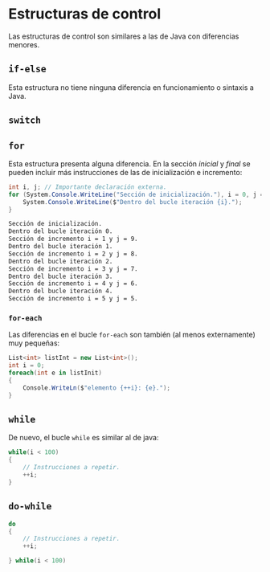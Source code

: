 # Estructuras de control

Las estructuras de control son similares a las de Java con diferencias menores.

## `if-else`

Esta estructura no tiene ninguna diferencia en funcionamiento o sintaxis a Java.

## `switch`

## `for`

Esta estructura presenta alguna diferencia. En la sección _inicial_ y _final_ se pueden incluir más instrucciones de las de inicialización e incremento:

```c#
int i, j; // Importante declaración externa.
for (System.Console.WriteLine("Sección de inicialización."), i = 0, j = 10; i < j; ++i, --j, System.Console.WriteLine($"Sección de incremento i = {i} y j = {j}.")) {
    System.Console.WriteLine($"Dentro del bucle iteración {i}.");
}
```

```bash
Sección de inicialización.
Dentro del bucle iteración 0.
Sección de incremento i = 1 y j = 9.
Dentro del bucle iteración 1.
Sección de incremento i = 2 y j = 8.
Dentro del bucle iteración 2.
Sección de incremento i = 3 y j = 7.
Dentro del bucle iteración 3.
Sección de incremento i = 4 y j = 6.
Dentro del bucle iteración 4.
Sección de incremento i = 5 y j = 5.
```

### `for-each`

Las diferencias en el bucle `for-each` son también (al menos externamente) muy pequeñas:

```c#
List<int> listInt = new List<int>();
int i = 0;
foreach(int e in listInit)
{
    Console.WriteLn($"elemento {++i}: {e}.");
}
```

## `while`

De nuevo, el bucle `while` es similar al de java:

```c#
while(i < 100)
{
    // Instrucciones a repetir.
    ++i;
}
```

## `do-while`

```c#
do 
{
    // Instrucciones a repetir.
    ++i;

} while(i < 100)
```
